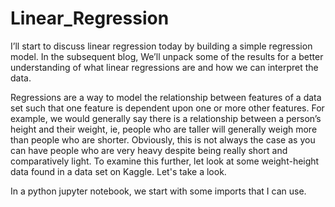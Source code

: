 # Linear_Regression

I’ll start to discuss linear regression today by building a simple regression model. In the subsequent blog, We’ll unpack some of the results for a better understanding of what linear regressions are and how we can interpret the data.

Regressions are a way to model the relationship between features of a data set such that one feature is dependent upon one or more other features. For example, we would generally say there is a relationship between a person’s height and their weight, ie, people who are taller will generally weigh more than people who are shorter. Obviously, this is not always the case as you can have people who are very heavy despite being really short and comparatively light.
To examine this further, let look at some weight-height data found in a data set on Kaggle. Let's take a look.

In a python jupyter notebook, we start with some imports that I can use.
